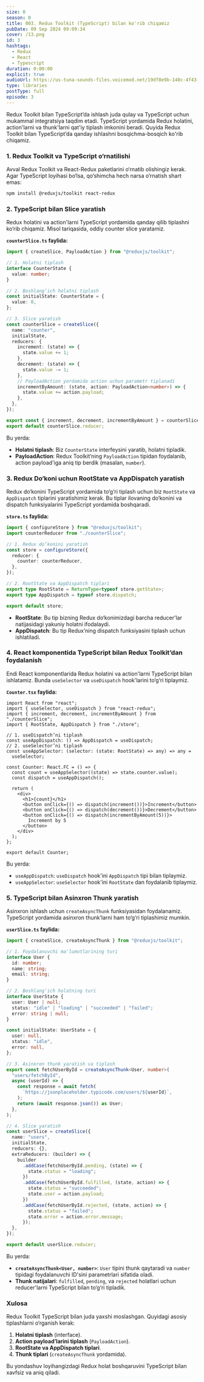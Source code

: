 ```yaml
---
size: 0
season: 0
title: 003. Redux Toolkit (TypeScript) bilan ko'rib chiqamiz
pubDate: 09 Sep 2024 09:09:34
cover: /13.png
id: 3
hashtags:
  - Redux
  - React
  - Typescript
duration: 0:00:00
explicit: true
audioUrl: https://us-tuna-sounds-files.voicemod.net/19df8e9b-140c-4f43-8c0e-09c162821765-1658350707858.mp3
type: libraries
postType: full
episode: 3
---
```


Redux Toolkit bilan TypeScript’da ishlash juda qulay va TypeScript uchun mukammal integratsiya taqdim etadi. TypeScript yordamida Redux holatini, action'larni va thunk'larni qat'iy tiplash imkonini beradi. Quyida Redux Toolkit bilan TypeScript’da qanday ishlashni bosqichma-bosqich ko'rib chiqamiz.

### 1. Redux Toolkit va TypeScript o‘rnatilishi

Avval Redux Toolkit va React-Redux paketlarini o‘rnatib olishingiz kerak. Agar TypeScript loyihasi bo‘lsa, qo‘shimcha hech narsa o‘rnatish shart emas:

```bash
npm install @reduxjs/toolkit react-redux
```

### 2. TypeScript bilan Slice yaratish

Redux holatini va action'larni TypeScript yordamida qanday qilib tiplashni ko‘rib chiqamiz. Misol tariqasida, oddiy counter slice yaratamiz.

**`counterSlice.ts` faylida:**

```ts
import { createSlice, PayloadAction } from "@reduxjs/toolkit";

// 1. Holatni tiplash
interface CounterState {
  value: number;
}

// 2. Boshlang‘ich holatni tiplash
const initialState: CounterState = {
  value: 0,
};

// 3. Slice yaratish
const counterSlice = createSlice({
  name: "counter",
  initialState,
  reducers: {
    increment: (state) => {
      state.value += 1;
    },
    decrement: (state) => {
      state.value -= 1;
    },
    // PayloadAction yordamida action uchun parametr tiplanadi
    incrementByAmount: (state, action: PayloadAction<number>) => {
      state.value += action.payload;
    },
  },
});

export const { increment, decrement, incrementByAmount } = counterSlice.actions;
export default counterSlice.reducer;
```

Bu yerda:

- **Holatni tiplash**: Biz `CounterState` interfeysini yaratib, holatni tipladik.
- **PayloadAction**: Redux Toolkit’ning `PayloadAction` tipidan foydalanib, action payload'iga aniq tip berdik (masalan, `number`).

### 3. Redux Do‘koni uchun RootState va AppDispatch yaratish

Redux do‘konini TypeScript yordamida to‘g‘ri tiplash uchun biz `RootState` va `AppDispatch` tiplarini yaratishimiz kerak. Bu tiplar ilovaning do‘konini va dispatch funksiyalarini TypeScript yordamida boshqaradi.

**`store.ts` faylida:**

```ts
import { configureStore } from "@reduxjs/toolkit";
import counterReducer from "./counterSlice";

// 1. Redux do‘konini yaratish
const store = configureStore({
  reducer: {
    counter: counterReducer,
  },
});

// 2. RootState va AppDispatch tiplari
export type RootState = ReturnType<typeof store.getState>;
export type AppDispatch = typeof store.dispatch;

export default store;
```

- **RootState**: Bu tip bizning Redux do‘konimizdagi barcha reducer'lar natijasidagi yakuniy holatni ifodalaydi.
- **AppDispatch**: Bu tip Redux’ning dispatch funksiyasini tiplash uchun ishlatiladi.

### 4. React komponentida TypeScript bilan Redux Toolkit’dan foydalanish

Endi React komponentlarida Redux holatini va action'larni TypeScript bilan ishlatamiz. Bunda `useSelector` va `useDispatch` hook'larini to‘g‘ri tiplaymiz.

**`Counter.tsx` faylida:**

```tsx
import React from "react";
import { useSelector, useDispatch } from "react-redux";
import { increment, decrement, incrementByAmount } from "./counterSlice";
import { RootState, AppDispatch } from "./store";

// 1. useDispatch’ni tiplash
const useAppDispatch: () => AppDispatch = useDispatch;
// 2. useSelector’ni tiplash
const useAppSelector: (selector: (state: RootState) => any) => any =
  useSelector;

const Counter: React.FC = () => {
  const count = useAppSelector((state) => state.counter.value);
  const dispatch = useAppDispatch();

  return (
    <div>
      <h1>{count}</h1>
      <button onClick={() => dispatch(increment())}>Increment</button>
      <button onClick={() => dispatch(decrement())}>Decrement</button>
      <button onClick={() => dispatch(incrementByAmount(5))}>
        Increment by 5
      </button>
    </div>
  );
};

export default Counter;
```

Bu yerda:

- `useAppDispatch`: `useDispatch` hook'ini `AppDispatch` tipi bilan tiplaymiz.
- `useAppSelector`: `useSelector` hook'ini `RootState` dan foydalanib tiplaymiz.

### 5. TypeScript bilan Asinxron Thunk yaratish

Asinxron ishlash uchun `createAsyncThunk` funksiyasidan foydalanamiz. TypeScript yordamida asinxron thunk’larni ham to‘g‘ri tiplashimiz mumkin.

**`userSlice.ts` faylida:**

```ts
import { createSlice, createAsyncThunk } from "@reduxjs/toolkit";

// 1. Foydalanuvchi ma'lumotlarining turi
interface User {
  id: number;
  name: string;
  email: string;
}

// 2. Boshlang‘ich holatning turi
interface UserState {
  user: User | null;
  status: "idle" | "loading" | "succeeded" | "failed";
  error: string | null;
}

const initialState: UserState = {
  user: null,
  status: "idle",
  error: null,
};

// 3. Asinxron thunk yaratish va tiplash
export const fetchUserById = createAsyncThunk<User, number>(
  "users/fetchById",
  async (userId) => {
    const response = await fetch(
      `https://jsonplaceholder.typicode.com/users/${userId}`,
    );
    return (await response.json()) as User;
  },
);

// 4. Slice yaratish
const userSlice = createSlice({
  name: "users",
  initialState,
  reducers: {},
  extraReducers: (builder) => {
    builder
      .addCase(fetchUserById.pending, (state) => {
        state.status = "loading";
      })
      .addCase(fetchUserById.fulfilled, (state, action) => {
        state.status = "succeeded";
        state.user = action.payload;
      })
      .addCase(fetchUserById.rejected, (state, action) => {
        state.status = "failed";
        state.error = action.error.message;
      });
  },
});

export default userSlice.reducer;
```

Bu yerda:

- **`createAsyncThunk<User, number>`**: `User` tipini thunk qaytaradi va `number` tipidagi foydalanuvchi ID'sini parametrlari sifatida oladi.
- **Thunk natijalari**: `fulfilled`, `pending`, va `rejected` holatlari uchun reducer'larni TypeScript bilan to‘g‘ri tipladik.

### Xulosa

Redux Toolkit TypeScript bilan juda yaxshi moslashgan. Quyidagi asosiy tiplashlarni o‘rganish kerak:

1. **Holatni tiplash** (interface).
2. **Action payload’larini tiplash** (`PayloadAction`).
3. **RootState va AppDispatch tiplari**.
4. **Thunk tiplari** (`createAsyncThunk` yordamida).

Bu yondashuv loyihangizdagi Redux holat boshqaruvini TypeScript bilan xavfsiz va aniq qiladi.
